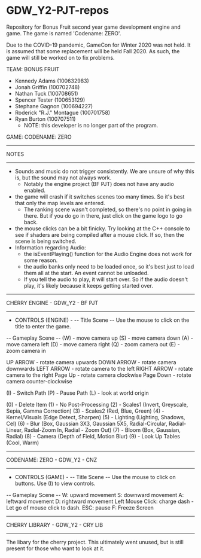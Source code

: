 # GDW_Y2-PJT-repos
Repository for Bonus Fruit second year game development engine and game.
The game is named 'Codename: ZERO'.

Due to the COVID-19 pandemic, GameCon for Winter 2020 was not held. It is assumed that some replacement will be held Fall 2020.
As such, the game will still be worked on to fix problems.

TEAM: BONUS FRUIT
- Kennedy Adams	(100632983)
- Jonah Griffin	(100702748)
- Nathan Tuck	(100708651)
- Spencer Tester (100653129)
- Stephane Gagnon (100694227)
- Roderick "R.J." Montague (100701758)
- Ryan Burton (100707511)
	- NOTE: this developer is no longer part of the program.

GAME: CODENAME: ZERO

*****
NOTES
*****
- Sounds and music do not trigger consistently. We are unsure of why this is, but the sound may not always work.
	- Notably the engine project (BF PJT) does not have any audio enabled.
- the game will crash if it switches scenes too many times. So it's best that only the map levels are entered.
	- The ranking scene wasn't completed, so there's no point in going in there. But if you do go in there, just click on the game logo to go back.
- the mouse clicks can be a bit finicky. Try looking at the C++ console to see if shaders are being compiled after a mouse click. If so, then the scene is being switched.
- Information regarding Audio:
	- the isEventPlaying() function for the Audio Engine does not work for some reason.
	- the audio banks only need to be loaded once, so it's best just to load them all at the start. An event cannot be unloaded.
	- If you tell the audio to play, it will start over. So if the audio doesn't play, it's likely because it keeps getting started over.

**********************************
CHERRY ENGINE - GDW_Y2 - BF PJT
**********************************
- CONTROLS (ENGINE) -
-- Title Scene --
Use the mouse to click on the title to enter the game.

-- Gameplay Scene --
(W) - move camera up
(S) - move camera down
(A) - move camera left
(D) - move camera right
(Q) - zoom camera out
(E) - zoom camera in

UP ARROW - rotate camera upwards
DOWN ARROW - rotate camera downwards
LEFT ARROW - rotate camera to the left
RIGHT ARROW - rotate camera to the right
Page Up - rotate camera clockwise
Page Down - rotate camera counter-clockwise

(I) - Switch Path
(P) - Pause Path
(L) - look at world origin

(0) - Delete Item
(1) - No Post-Processing
(2) - Scales1 (Invert, Greyscale, Sepia, Gamma Correction)
(3) - Scales2 (Red, Blue, Green)
(4) - Kernel/Visuals (Edge Detect, Sharpen)
(5) - Lighting (Lighting, Shadows, Cel)
(6) - Blur (Box, Gaussian 3X3, Gaussian 5X5, Radial-Circular, Radial-Linear, Radial-Zoom In, Radial - Zoom Out)
(7) - Bloom (Box, Gaussian, Radial)
(8) - Camera (Depth of Field, Motion Blur)
(9) - Look Up Tables (Cool, Warm)

**********************************
CODENAME: ZERO - GDW_Y2 - CNZ
**********************************
- CONTROLS (GAME) -
-- Title Scene --
Use the mouse to click on buttons.
Use (I) to view controls.

-- Gameplay Scene --
W: upward movement
S: downward movement
A: leftward movement
D: rightward movement
Left Mouse Click: charge dash
	- Let go of mouse click to dash.
ESC: pause
F: Freeze Screen

**********************************
CHERRY LIBRARY - GDW_Y2 - CRY LIB
**********************************
The libary for the cherry project. This ultimately went unused, but is still present for those who want to look at it.